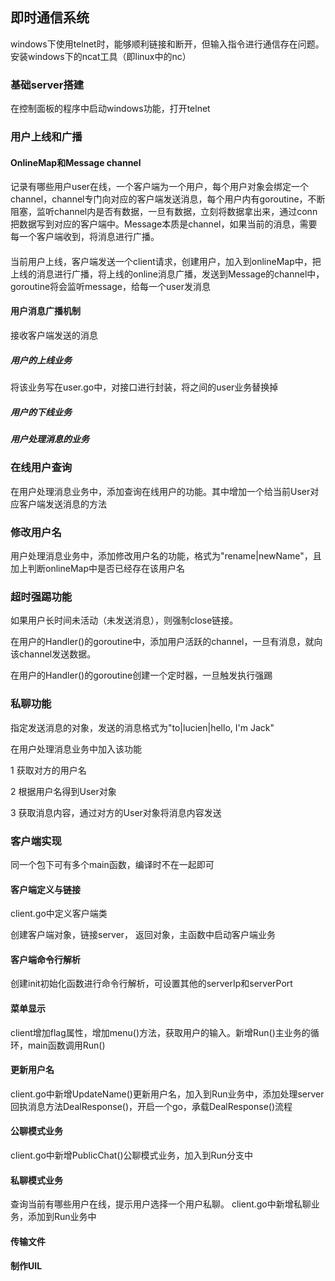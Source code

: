 

## 即时通信系统
windows下使用telnet时，能够顺利链接和断开，但输入指令进行通信存在问题。安装windows下的ncat工具（即linux中的nc）

### 基础server搭建

在控制面板的程序中启动windows功能，打开telnet

### 用户上线和广播
#### OnlineMap和Message channel
记录有哪些用户user在线，一个客户端为一个用户，每个用户对象会绑定一个channel，channel专门向对应的客户端发送消息，每个用户内有goroutine，不断阻塞，监听channel内是否有数据，一旦有数据，立刻将数据拿出来，通过conn把数据写到对应的客户端中。Message本质是channel，如果当前的消息，需要每一个客户端收到，将消息进行广播。

####
当前用户上线，客户端发送一个client请求，创建用户，加入到onlineMap中，把上线的消息进行广播，将上线的online消息广播，发送到Message的channel中，goroutine将会监听message，给每一个user发消息  

#### 用户消息广播机制
接收客户端发送的消息

##### 用户的上线业务
将该业务写在user.go中，对接口进行封装，将之间的user业务替换掉
##### 用户的下线业务

##### 用户处理消息的业务

### 在线用户查询
在用户处理消息业务中，添加查询在线用户的功能。其中增加一个给当前User对应客户端发送消息的方法

### 修改用户名
用户处理消息业务中，添加修改用户名的功能，格式为"rename|newName"，且加上判断onlineMap中是否已经存在该用户名

### 超时强踢功能
如果用户长时间未活动（未发送消息），则强制close链接。

在用户的Handler()的goroutine中，添加用户活跃的channel，一旦有消息，就向该channel发送数据。

在用户的Handler()的goroutine创建一个定时器，一旦触发执行强踢

### 私聊功能
指定发送消息的对象，发送的消息格式为"to|lucien|hello, I'm Jack"

在用户处理消息业务中加入该功能

1 获取对方的用户名

2 根据用户名得到User对象

3 获取消息内容，通过对方的User对象将消息内容发送

### 客户端实现
同一个包下可有多个main函数，编译时不在一起即可
#### 客户端定义与链接
client.go中定义客户端类

创建客户端对象，链接server， 返回对象，主函数中启动客户端业务

#### 客户端命令行解析
创建init初始化函数进行命令行解析，可设置其他的serverIp和serverPort

#### 菜单显示
client增加flag属性，增加menu()方法，获取用户的输入。新增Run()主业务的循环，main函数调用Run()

#### 更新用户名
client.go中新增UpdateName()更新用户名，加入到Run业务中，添加处理server回执消息方法DealResponse()，开启一个go，承载DealResponse()流程

#### 公聊模式业务
client.go中新增PublicChat()公聊模式业务，加入到Run分支中

#### 私聊模式业务
查询当前有哪些用户在线，提示用户选择一个用户私聊。 client.go中新增私聊业务，添加到Run业务中

#### 传输文件


#### 制作UIL


